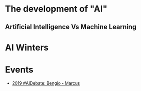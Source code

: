 # The development of "AI"
## Artificial Intelligence Vs Machine Learning
# AI Winters
# Events
* [2019 #AIDebate: Bengio - Marcus](https://github.com/jesparent/FrontierMap/tree/master/Artificial-Intelligence/2019-Bengio-Marcus-Debate)
